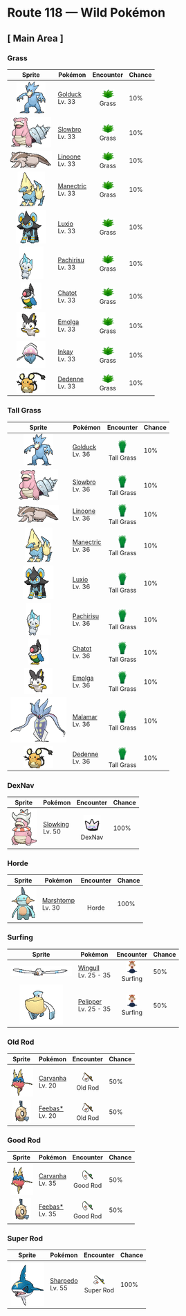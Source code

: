 # Route 118 — Wild Pokémon

## [ Main Area ]

### Grass

| Sprite | Pokémon | Encounter | Chance |
|:------:|---------|:---------:|--------|
| ![Golduck](../../assets/sprites/golduck/front.gif "Golduck: Golduck is the fastest swimmer among all Pokémon. It swims effortlessly, even in a rough, stormy sea. It sometimes rescues people from wrecked ships floundering in high seas.") | [Golduck](../../pokemon/golduck.md/)<br>Lv. 33 | ![Grass](../../assets/encounter_types/grass.png "Grass")<br>Grass | 10% |
| ![Slowbro](../../assets/sprites/slowbro/front.gif "Slowbro: Slowbro’s tail has a Shellder firmly attached with a bite. As a result, the tail can’t be used for fishing anymore. This causes Slowbro to grudgingly swim and catch prey instead.") | [Slowbro](../../pokemon/slowbro.md/)<br>Lv. 33 | ![Grass](../../assets/encounter_types/grass.png "Grass")<br>Grass | 10% |
| ![Linoone](../../assets/sprites/linoone/front.gif "Linoone: When hunting, Linoone will make a beeline straight for the prey at a full run. While this Pokémon is capable of topping 60 mph, it has to come to a screeching halt before it can turn.") | [Linoone](../../pokemon/linoone.md/)<br>Lv. 33 | ![Grass](../../assets/encounter_types/grass.png "Grass")<br>Grass | 10% |
| ![Manectric](../../assets/sprites/manectric/front.gif "Manectric: Manectric discharges strong electricity from its mane. The mane is used for collecting electricity in the atmosphere. This Pokémon creates thunderclouds above its head.") | [Manectric](../../pokemon/manectric.md/)<br>Lv. 33 | ![Grass](../../assets/encounter_types/grass.png "Grass")<br>Grass | 10% |
| ![Luxio](../../assets/sprites/luxio/front.gif "Luxio: Strong electricity courses through the tips of its sharp claws. A light scratch causes fainting in foes.") | [Luxio](../../pokemon/luxio.md/)<br>Lv. 33 | ![Grass](../../assets/encounter_types/grass.png "Grass")<br>Grass | 10% |
| ![Pachirisu](../../assets/sprites/pachirisu/front.gif "Pachirisu: A pair may be seen rubbing their cheek pouches together in an effort to share stored electricity.") | [Pachirisu](../../pokemon/pachirisu.md/)<br>Lv. 33 | ![Grass](../../assets/encounter_types/grass.png "Grass")<br>Grass | 10% |
| ![Chatot](../../assets/sprites/chatot/front.gif "Chatot: It can learn and speak human words. If they gather, they all learn the same saying.") | [Chatot](../../pokemon/chatot.md/)<br>Lv. 33 | ![Grass](../../assets/encounter_types/grass.png "Grass")<br>Grass | 10% |
| ![Emolga](../../assets/sprites/emolga/front.gif "Emolga: The energy made in its cheeks’ electric pouches is stored inside its membrane and released while it is gliding.") | [Emolga](../../pokemon/emolga.md/)<br>Lv. 33 | ![Grass](../../assets/encounter_types/grass.png "Grass")<br>Grass | 10% |
| ![Inkay](../../assets/sprites/inkay/front.gif "Inkay: It flashes the light-emitting spots on its body, which drains its opponent’s will to fight. It takes the opportunity to scuttle away and hide.") | [Inkay](../../pokemon/inkay.md/)<br>Lv. 33 | ![Grass](../../assets/encounter_types/grass.png "Grass")<br>Grass | 10% |
| ![Dedenne](../../assets/sprites/dedenne/front.gif "Dedenne: It uses its tail to absorb electricity from power plants or from outlets in houses, and then it fires the electricity from its whiskers.") | [Dedenne](../../pokemon/dedenne.md/)<br>Lv. 33 | ![Grass](../../assets/encounter_types/grass.png "Grass")<br>Grass | 10% |

### Tall Grass

| Sprite | Pokémon | Encounter | Chance |
|:------:|---------|:---------:|--------|
| ![Golduck](../../assets/sprites/golduck/front.gif "Golduck: Golduck is the fastest swimmer among all Pokémon. It swims effortlessly, even in a rough, stormy sea. It sometimes rescues people from wrecked ships floundering in high seas.") | [Golduck](../../pokemon/golduck.md/)<br>Lv. 36 | ![Tall Grass](../../assets/encounter_types/tall_grass.png "Tall Grass")<br>Tall Grass | 10% |
| ![Slowbro](../../assets/sprites/slowbro/front.gif "Slowbro: Slowbro’s tail has a Shellder firmly attached with a bite. As a result, the tail can’t be used for fishing anymore. This causes Slowbro to grudgingly swim and catch prey instead.") | [Slowbro](../../pokemon/slowbro.md/)<br>Lv. 36 | ![Tall Grass](../../assets/encounter_types/tall_grass.png "Tall Grass")<br>Tall Grass | 10% |
| ![Linoone](../../assets/sprites/linoone/front.gif "Linoone: When hunting, Linoone will make a beeline straight for the prey at a full run. While this Pokémon is capable of topping 60 mph, it has to come to a screeching halt before it can turn.") | [Linoone](../../pokemon/linoone.md/)<br>Lv. 36 | ![Tall Grass](../../assets/encounter_types/tall_grass.png "Tall Grass")<br>Tall Grass | 10% |
| ![Manectric](../../assets/sprites/manectric/front.gif "Manectric: Manectric discharges strong electricity from its mane. The mane is used for collecting electricity in the atmosphere. This Pokémon creates thunderclouds above its head.") | [Manectric](../../pokemon/manectric.md/)<br>Lv. 36 | ![Tall Grass](../../assets/encounter_types/tall_grass.png "Tall Grass")<br>Tall Grass | 10% |
| ![Luxio](../../assets/sprites/luxio/front.gif "Luxio: Strong electricity courses through the tips of its sharp claws. A light scratch causes fainting in foes.") | [Luxio](../../pokemon/luxio.md/)<br>Lv. 36 | ![Tall Grass](../../assets/encounter_types/tall_grass.png "Tall Grass")<br>Tall Grass | 10% |
| ![Pachirisu](../../assets/sprites/pachirisu/front.gif "Pachirisu: A pair may be seen rubbing their cheek pouches together in an effort to share stored electricity.") | [Pachirisu](../../pokemon/pachirisu.md/)<br>Lv. 36 | ![Tall Grass](../../assets/encounter_types/tall_grass.png "Tall Grass")<br>Tall Grass | 10% |
| ![Chatot](../../assets/sprites/chatot/front.gif "Chatot: It can learn and speak human words. If they gather, they all learn the same saying.") | [Chatot](../../pokemon/chatot.md/)<br>Lv. 36 | ![Tall Grass](../../assets/encounter_types/tall_grass.png "Tall Grass")<br>Tall Grass | 10% |
| ![Emolga](../../assets/sprites/emolga/front.gif "Emolga: The energy made in its cheeks’ electric pouches is stored inside its membrane and released while it is gliding.") | [Emolga](../../pokemon/emolga.md/)<br>Lv. 36 | ![Tall Grass](../../assets/encounter_types/tall_grass.png "Tall Grass")<br>Tall Grass | 10% |
| ![Malamar](../../assets/sprites/malamar/front.gif "Malamar: It lures its prey close with hypnotic motions, then wraps its tentacles around it before finishing it off with digestive fluids.") | [Malamar](../../pokemon/malamar.md/)<br>Lv. 36 | ![Tall Grass](../../assets/encounter_types/tall_grass.png "Tall Grass")<br>Tall Grass | 10% |
| ![Dedenne](../../assets/sprites/dedenne/front.gif "Dedenne: It uses its tail to absorb electricity from power plants or from outlets in houses, and then it fires the electricity from its whiskers.") | [Dedenne](../../pokemon/dedenne.md/)<br>Lv. 36 | ![Tall Grass](../../assets/encounter_types/tall_grass.png "Tall Grass")<br>Tall Grass | 10% |

### DexNav

| Sprite | Pokémon | Encounter | Chance |
|:------:|---------|:---------:|--------|
| ![Slowking](../../assets/sprites/slowking/front.gif "Slowking: Slowking undertakes research every day in an effort to solve the mysteries of the world. However, this Pokémon apparently forgets everything it has learned if the Shellder on its head comes off.") | [Slowking](../../pokemon/slowking.md/)<br>Lv. 50 | ![DexNav](../../assets/encounter_types/dexnav.png "DexNav")<br>DexNav | 100% |

### Horde

| Sprite | Pokémon | Encounter | Chance |
|:------:|---------|:---------:|--------|
| ![Marshtomp](../../assets/sprites/marshtomp/front.gif "Marshtomp: Marshtomp is much faster at traveling through mud than it is at swimming. This Pokémon’s hindquarters exhibit obvious development, giving it the ability to walk on just its hind legs.") | [Marshtomp](../../pokemon/marshtomp.md/)<br>Lv. 30 | ![Horde](../../assets/encounter_types/horde.png "Horde")<br>Horde | 100% |

### Surfing

| Sprite | Pokémon | Encounter | Chance |
|:------:|---------|:---------:|--------|
| ![Wingull](../../assets/sprites/wingull/front.gif "Wingull: Wingull rides updrafts rising from the sea by extending its long and narrow wings to glide. This Pokémon’s long beak is useful for catching prey.") | [Wingull](../../pokemon/wingull.md/)<br>Lv. 25 - 35 | ![Surfing](../../assets/encounter_types/surfing.png "Surfing")<br>Surfing | 50% |
| ![Pelipper](../../assets/sprites/pelipper/front.gif "Pelipper: Pelipper searches for food while in flight by skimming the wave tops. This Pokémon dips its large bill in the sea to scoop up food, then swallows everything in one big gulp.") | [Pelipper](../../pokemon/pelipper.md/)<br>Lv. 25 - 35 | ![Surfing](../../assets/encounter_types/surfing.png "Surfing")<br>Surfing | 50% |

### Old Rod

| Sprite | Pokémon | Encounter | Chance |
|:------:|---------|:---------:|--------|
| ![Carvanha](../../assets/sprites/carvanha/front.gif "Carvanha: If anything invades Carvanha’s territory, it will swarm and tear at the intruder with its pointed fangs. On its own, however, this Pokémon turns suddenly timid.") | [Carvanha](../../pokemon/carvanha.md/)<br>Lv. 20 | ![Old Rod](../../assets/encounter_types/old_rod.png "Old Rod")<br>Old Rod | 50% |
| ![Feebas*](../../assets/sprites/feebas/front.gif "Feebas*: While Feebas’s body is in tatters, it has a hardy and tenacious life force that enables it to live anywhere. However, this Pokémon is also slow and dimwitted, making it an easy catch.") | [Feebas*](../../pokemon/feebas.md/)<br>Lv. 20 | ![Old Rod](../../assets/encounter_types/old_rod.png "Old Rod")<br>Old Rod | 50% |

### Good Rod

| Sprite | Pokémon | Encounter | Chance |
|:------:|---------|:---------:|--------|
| ![Carvanha](../../assets/sprites/carvanha/front.gif "Carvanha: If anything invades Carvanha’s territory, it will swarm and tear at the intruder with its pointed fangs. On its own, however, this Pokémon turns suddenly timid.") | [Carvanha](../../pokemon/carvanha.md/)<br>Lv. 35 | ![Good Rod](../../assets/encounter_types/good_rod.png "Good Rod")<br>Good Rod | 50% |
| ![Feebas*](../../assets/sprites/feebas/front.gif "Feebas*: While Feebas’s body is in tatters, it has a hardy and tenacious life force that enables it to live anywhere. However, this Pokémon is also slow and dimwitted, making it an easy catch.") | [Feebas*](../../pokemon/feebas.md/)<br>Lv. 35 | ![Good Rod](../../assets/encounter_types/good_rod.png "Good Rod")<br>Good Rod | 50% |

### Super Rod

| Sprite | Pokémon | Encounter | Chance |
|:------:|---------|:---------:|--------|
| ![Sharpedo](../../assets/sprites/sharpedo/front.gif "Sharpedo: Sharpedo can swim at speeds of up to 75 mph by jetting seawater out of its backside. This Pokémon’s drawback is its inability to swim long distances.") | [Sharpedo](../../pokemon/sharpedo.md/)<br>Lv. 55 | ![Super Rod](../../assets/encounter_types/super_rod.png "Super Rod")<br>Super Rod | 100% |

